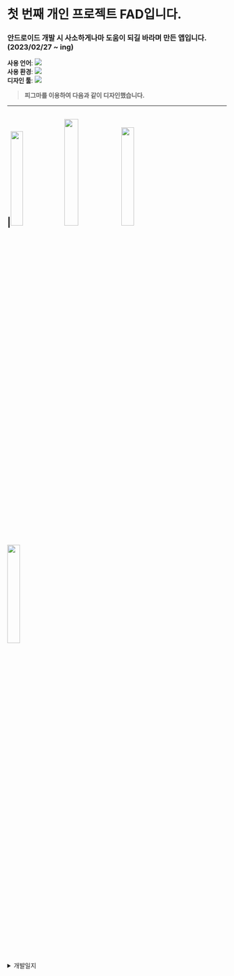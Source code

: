 # 첫 번째 개인 프로젝트 FAD입니다.
### 안드로이드 개발 시 사소하게나마 도움이 되길 바라며 만든 앱입니다. (2023/02/27 ~ ing)


**사용 언어**:  <img src="https://img.shields.io/badge/Kotlin-white?style=flat&logo=Kotlin&logoColor=#7F52FF"/>  
**사용 환경**:  <img src="https://img.shields.io/badge/Android Studio-white?style=flat&logo=Android Studio&logoColor=#3DDC84"/>  
**디자인 툴**:  <img src="https://img.shields.io/badge/Figma-white?style=flat&logo=Figma&logoColor=#F24E1E"/>

>**피그마를 이용하여 다음과 같이 디자인했습니다.**

---
|<img width="23.5%" src="https://user-images.githubusercontent.com/95847909/221122476-0741bdab-cdaa-403e-a264-3703b4f14923.png"/>
<img width="25%" src="https://user-images.githubusercontent.com/95847909/221122611-7353797a-60d0-45fc-8b7b-d64e372842b6.png"/>
<img width="24%" src="https://user-images.githubusercontent.com/95847909/221122910-6d670979-eedc-4447-be51-0d5429924a30.png"/>
<img width="24%" src="https://user-images.githubusercontent.com/95847909/221123067-3d243219-ddba-48a7-9db5-f2bc618ac76f.png"/>
---

<details>
<summary>개발일지</summary>

<!--summary 아래 빈칸 공백 두고 내용을 적는공간-->
2023/02/27: 프로젝트 생성, 피그마 앱 디자인, Splash 구현, pastel 컬러추가, 폰트 추가, Splash 타이틀 글자색 변경, 테두리 CustomView 추가   
2023/02/28: 메인화면 프로토타입 완료      
2023/03/02: 웹뷰 backButton 이벤트 처리 완료


</details>
